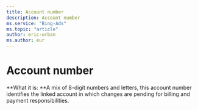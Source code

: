 ```yaml
---
title: Account number
description: Account number
ms.service: "Bing-Ads"
ms.topic: "article"
author: eric-urban
ms.author: eur
---
```


# Account number

**What it is: **A mix of 8-digit numbers and letters, this account number identifies the linked account in which changes are pending for billing and payment responsibilities.


